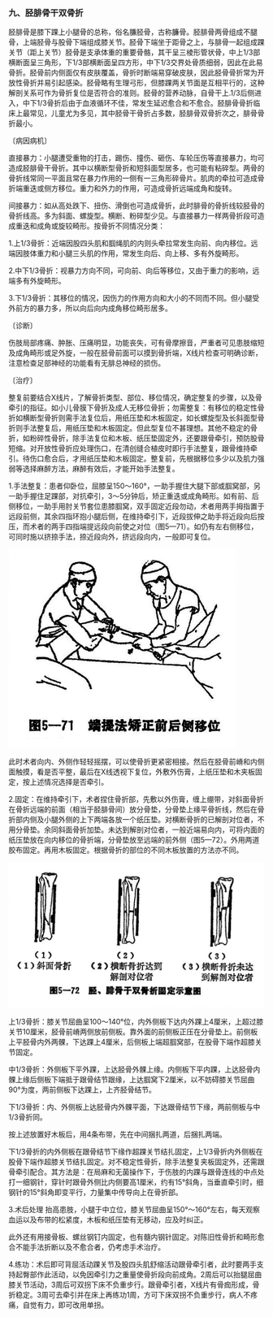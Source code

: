 ### 九、胫腓骨干双骨折

胫腓骨是膝下踝上小腿骨的总称，俗名膁胫骨，古称臁骨。胫腓骨两骨组成不腿骨，上端胫骨与股骨下端组成膝关节。胫骨下端坐于距骨之上，与腓骨一起组成踝关节（距上关节）胫骨是支承体重的重要骨骼，其干呈三棱形管状骨，中上1/3部横断面呈三角形，下1/3部横断面呈四方形，中下1/3交界处骨质细弱，因此在此易骨折。胫骨前内侧面仅有皮肤覆盖，骨折时断端易穿破皮肤，因此胫骨骨折常为开放性骨折并易引起感染。胫骨略有生理弓形，但膝踝两关节面是互相平行的，这种解剖关系可作为骨折复位是否符合的准则。胫骨的营养动脉，自骨干上.1/3后侧进入，中下1/3骨折后由于血液循环不佳，常发生延迟愈合和不愈合。胫腓骨骨折临床上最常见，儿童尤为多见，其中胫骨干骨折占多数，胫腓骨双骨折次之，腓骨骨折最小。

〔病因病机〕

直接暴力：小腿遭受重物的打击，踢伤、撞伤、砸伤、车轮压伤等直接暴力，均可造成胫腓骨干骨折。其中以横断型骨折和短斜面型居多，也可能有粘碎型。两骨的骨折线常同一平面且常在暴力作用的一侧有一三角形碎骨片。肌肉的牵拉可造成骨折端重迭或侧方移位。重力和外力的作用，可造成骨折远端成角和旋转。

间接暴力：如从高处跌下、扭伤、滑倒也可造成骨折，此时腓骨的骨折线较胫骨的骨折线高。多为斜面、螺旋型。横断、粉碎型少见。与直接暴力一样两骨折段可造成重迭和成角或旋较畸形。按骨折不同情况分类：

1.上1/3骨折：近端因股四头肌和腘绳肌的内则头牵拉常发生向前、向内移位。远端因肢体重力和小腿三头肌的作用，常发生向后、向上移、多有外旋畸形。

2.中下1/3骨折：视暴力方向不同，可向前、向后等移位，又由于重力的影响，远端多有外旋畸形。

3.下1/3骨折：其移位的情况，因伤力的作用方向和大小的不同而不同。但小腿受外前方的暴力多，所以向后向内成角移位畸形居多。

〔诊断〕

伤肢局部疼痛、肿胀、压痛明显，功能丧失，可有骨摩擦音，严重者可见患肢缩短及成角畸形或足外旋，一般在胫骨前面可以摸到骨折端，X线片检查可明确诊断，注意检查足部神经的功能看有无腓总神经的损伤。

〔治疗〕

整复前要结合X线片，了解骨折类型、部位、移位情况，确定整复的步骤，以及骨牵引的指征。如小儿骨膜下骨折及成人无移位骨折；勿需整复：有移位的稳定性骨折如横断型骨折则需手法复位后，用纸压垫和木板固定，如长螺旋型及长斜面型骨折则手法整复后，用纸压垫和木板固定。但此型复位不甚理想。其他不稳定的骨折，如粉碎性骨折，除手法复位和木板、纸压垫固定外，还要跟骨牵引，预防股骨短缩。对开放性骨折应处理伤口，在清创缝合植皮时即行手法整复，跟骨维持牵引。待伤口愈合后，才用纸压垫和木板固定。整复前，先根据移位多少以及肌力强弱等选择麻醉方法，麻醉有效后，才能开始手法整复。

1.手法整复：患者仰卧位，屈膝呈150〜160°，一助手握住大腿下部或腘窝部，另一助手握住足踝部，对抗牵引，3〜5分钟后，矫正重迭或成角畸形。如有前、后侧移位，一助手用肘关节套位患膝腘窝，双手固定近段勿动，术者用两手拇指置于远段前侧，其余四指环抱小腿后侧，在维持牵引下，近段拔伸之助手将近段向后按压，而术者的两手四指端提远段向前使之对位（图5—71）。如仍有左右侧移位，可同时施以挤捺手法，捺近段向外，挤远段向内，一般即可复位。

<img src="img\5-71.jpg" style="zoom:70%;" />

此时术者向内、外侧作轻轻摇摆，可以使骨折更紧密相接。然后在胫骨前嵴和内侧面触摸，看是否平整，最后在X线透视下复位，外敷外伤膏，上纸压垫和木夹板固定，按上述情况选择是否牵引。

2.固定：在维持牵引下，术者捏住骨折部，先敷以外伤膏，缠上绷带，对斜面骨折在骨折远端的前面（相当于胫腓骨间）放分骨垫，分骨垫上缘平骨折线，然后在骨折部内侧及小腿外侧的上下两端各放一个纸压垫。对横断骨折的已解剖对位者，不用分骨垫。余同斜面骨折加垫。未达到解剖对位者，一般近端易向内，可将内面的纸压垫放在向内移位的骨折端，分骨垫放至远端的前外侧（图5—72）。外用两道胶布固定。再用木板固定。根据骨折的部位的不同木板放置的方法亦不同。

<img src="img\5-72.jpg" style="zoom:70%;" />

上1/3骨折：膝关节屈曲呈100〜140°位，内外侧板下达内外踝上4厘米，上超过膝关节10厘米，胫骨前嵴两侧放前侧板。靠外面的前侧板正压在分骨垫上。前侧板上平胫骨内外两髁，下达踝上4厘米，后侧板上端超腘窝部，在股骨下端作超膝关节固定。

中1/3骨折：外侧板下平外踝，上达胫骨外髁上缘。内侧板下平内踝，上达胫骨内髁上缘后侧板下端抵于跟骨结节跟缘，上达腘窝下2厘米，以不妨碍膝关节屈曲90°为度，两前侧板下达踝上，上齐胫骨结节。

下1/3骨折：内、外侧板上达胫骨内外髁平面，下达跟骨结节下缘，两前侧板与中1/3骨折同。

按上述放置好木板后，用4条布带，先在中间捆扎两道，后捆扎两端。

下1/3骨折的内外侧板在跟骨结节下缘作超踝关节结扎固定，上1/3骨折内外侧板在股骨下端作超膝关节结扎固定。对不稳定性骨折，除手法整复夹板固定外，还需跟骨牵引配合。其方法是：在局麻和无菌操作下，于伤肢的内踝与跟骨连线的中点处打一细钢针，穿针时跟骨外侧比内侧要高1厘米，约有15°斜角，当垂直牵引时，细钢针的15°斜角即变平行，力量集中传导向上在骨折部。

3.术后处理 抬高患肢，小腿于中立位，膝关节屈曲呈150°〜160°左右，每天观察血运以及布带的松紧度，木板和纸压垫有无移动，应及时纠正。

此外还有用接骨板、螺丝钢钉内固定，也有髓内钢针固定。对陈旧性骨折和畸形愈合不能手法折断以及不愈合者，仍考虑手术治疗。

4.练功：术后即可背屈活动踝关节及股四头肌舒缩活动跟骨牵引者，此时要两手支持起臀部作此活动，以免因牵引力之重量使骨折段向前成角。2周后可以抬腿屈曲膝关节活动，3周后可双拐下床不负重步行。跟骨牵引者，X线片有骨痂形成，骨折稳定。3周可去牵引并在床上再练功1周，方可下床双拐不负重步行，病人不疼痛，自觉有力，即可改用单拐。
